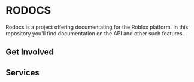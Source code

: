 # RODOCS
Rodocs is a project offering documentating for the Roblox platform. In this repository you'll find documentation on the API and other such features.

## Get Involved

## Services